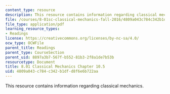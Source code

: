 ```yaml
---
content_type: resource
description: This resource contains information regarding classical mechanics.
file: /courses/8-01sc-classical-mechanics-fall-2016/4809a043c784c342b1dfd8f6e6b722aa_MIT8_01F16_chapter10.5.pdf
file_type: application/pdf
learning_resource_types:
- Readings
license: https://creativecommons.org/licenses/by-nc-sa/4.0/
ocw_type: OCWFile
parent_title: Readings
parent_type: CourseSection
parent_uid: 8897a3b7-567f-b552-81b3-2f8a1de7b53b
resourcetype: Document
title: 8.01 Classical Mechanics Chapter 10.5
uid: 4809a043-c784-c342-b1df-d8f6e6b722aa
---
```

This resource contains information regarding classical mechanics.